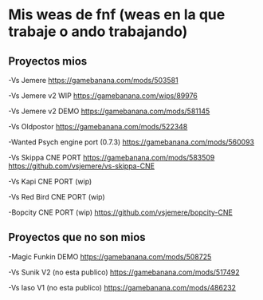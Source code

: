 # Mis weas de fnf (weas en la que trabaje o ando trabajando)

## Proyectos mios

-Vs Jemere
https://gamebanana.com/mods/503581

-Vs Jemere v2 WIP
https://gamebanana.com/wips/89976

-Vs Jemere v2 DEMO
https://gamebanana.com/mods/581145

-Vs Oldpostor
https://gamebanana.com/mods/522348

-Wanted Psych engine port (0.7.3)
https://gamebanana.com/mods/560093

-Vs Skippa CNE PORT
https://gamebanana.com/mods/583509
https://github.com/vsjemere/vs-skippa-CNE

-Vs Kapi CNE PORT (wip)

-Vs Red Bird CNE PORT (wip)

-Bopcity CNE PORT (wip)
https://github.com/vsjemere/bopcity-CNE

## Proyectos que no son mios

-Magic Funkin DEMO
https://gamebanana.com/mods/508725

-Vs Sunik V2 (no esta publico)
https://gamebanana.com/mods/517492

-Vs Iaso V1 (no esta publico)
https://gamebanana.com/mods/486232
